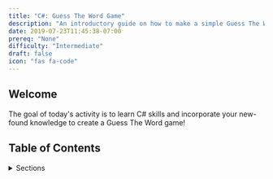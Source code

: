 ```yaml
---
title: "C#: Guess The Word Game"
description: "An introductory guide on how to make a simple Guess The Word from scratch using C#"
date: 2019-07-23T11:45:38-07:00
prereq: "None"
difficulty: "Intermediate"
draft: false
icon: "fas fa-code"
---
```


## Welcome

The goal of today's activity is to learn C# skills and incorporate your new-found knowledge to create a Guess The Word game!

## Table of Contents

<details>

<summary>Sections</summary>

{{% children %}}

</details>